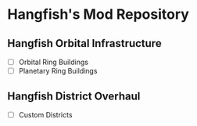 # Hangfish's Mod Repository

## Hangfish Orbital Infrastructure
- [ ] Orbital Ring Buildings
- [ ] Planetary Ring Buildings

## Hangfish District Overhaul
- [ ] Custom Districts